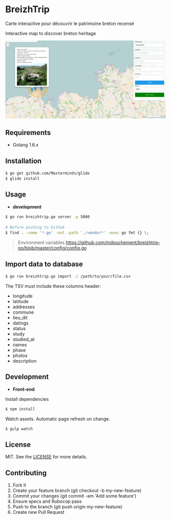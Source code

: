 # BreizhTrip

Carte interactive pour découvrir le patrimoine breton recensé

Interactive map to discover breton heritage

![Desc](https://github.com/mdouchement/breizhtrip-go/blob/master/screencapture.png)


## Requirements

- Golang 1.6.x

## Installation

```bash
$ go get github.com/Masterminds/glide
$ glide install
```

## Usage

- **development**

```bash
$ go run breizhtrip.go server -p 5000

# Before pushing to Github
$ find . -name '*.go' -not -path './vendor*' -exec go fmt {} \;
```

> Environment variables https://github.com/mdouchement/breizhtrip-go/blob/master/config/config.go


## Import data to database

```bash
$ go run breizhtrip.go import -i /path/to/your/file.csv
```

The TSV must include these columns header:
- longitude
- latitude
- addresses
- commune
- lieu_dit
- datings
- status
- study
- studied_at
- names
- phase
- photos
- description


## Development

- **Front-end**

Install dependencies

```bash
$ npm install
```

Watch assets. Automatic page refresh on change.

```bash
$ gulp watch
```

## License

MIT. See the [LICENSE](https://github.com/mdouchement/breizhtrip-go/blob/master/LICENSE) for more details.

## Contributing

1. Fork it
2. Create your feature branch (git checkout -b my-new-feature)
3. Commit your changes (git commit -am 'Add some feature')
4. Ensure specs and Rubocop pass
5. Push to the branch (git push origin my-new-feature)
6. Create new Pull Request
